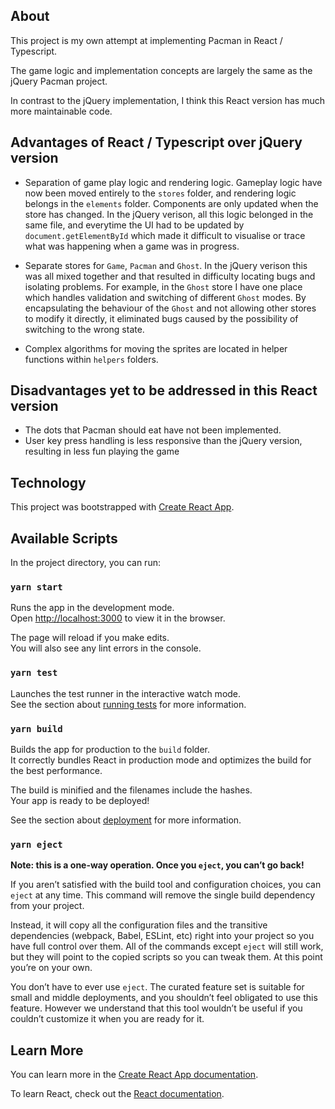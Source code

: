 ## About

This project is my own attempt at implementing Pacman in React / Typescript.

The game logic and implementation concepts are largely the same as the jQuery Pacman project.

In contrast to the jQuery implementation, I think this React version has much more maintainable code.

## Advantages of React / Typescript over jQuery version

- Separation of game play logic and rendering logic. Gameplay logic have now been moved entirely to the `stores` folder, and rendering logic belongs in the `elements` folder. Components are only updated when the store has changed. In the jQuery verison, all this logic belonged in the same file, and everytime the UI had to be updated by `document.getElementById` which made it difficult to visualise or trace what was happening when a game was in progress.

- Separate stores for `Game`, `Pacman` and `Ghost`. In the jQuery verison this was all mixed together and that resulted in difficulty locating bugs and isolating problems. For example, in the `Ghost` store I have one place which handles validation and switching of different `Ghost` modes. By encapsulating the behaviour of the `Ghost` and not allowing other stores to modify it directly, it eliminated bugs caused by the possibility of switching to the wrong state.

- Complex algorithms for moving the sprites are located in helper functions within `helpers` folders.

## Disadvantages yet to be addressed in this React version

- The dots that Pacman should eat have not been implemented.
- User key press handling is less responsive than the jQuery version, resulting in less fun playing the game

## Technology

This project was bootstrapped with [Create React App](https://github.com/facebook/create-react-app).

## Available Scripts

In the project directory, you can run:

### `yarn start`

Runs the app in the development mode.<br />
Open [http://localhost:3000](http://localhost:3000) to view it in the browser.

The page will reload if you make edits.<br />
You will also see any lint errors in the console.

### `yarn test`

Launches the test runner in the interactive watch mode.<br />
See the section about [running tests](https://facebook.github.io/create-react-app/docs/running-tests) for more information.

### `yarn build`

Builds the app for production to the `build` folder.<br />
It correctly bundles React in production mode and optimizes the build for the best performance.

The build is minified and the filenames include the hashes.<br />
Your app is ready to be deployed!

See the section about [deployment](https://facebook.github.io/create-react-app/docs/deployment) for more information.

### `yarn eject`

**Note: this is a one-way operation. Once you `eject`, you can’t go back!**

If you aren’t satisfied with the build tool and configuration choices, you can `eject` at any time. This command will remove the single build dependency from your project.

Instead, it will copy all the configuration files and the transitive dependencies (webpack, Babel, ESLint, etc) right into your project so you have full control over them. All of the commands except `eject` will still work, but they will point to the copied scripts so you can tweak them. At this point you’re on your own.

You don’t have to ever use `eject`. The curated feature set is suitable for small and middle deployments, and you shouldn’t feel obligated to use this feature. However we understand that this tool wouldn’t be useful if you couldn’t customize it when you are ready for it.

## Learn More

You can learn more in the [Create React App documentation](https://facebook.github.io/create-react-app/docs/getting-started).

To learn React, check out the [React documentation](https://reactjs.org/).
